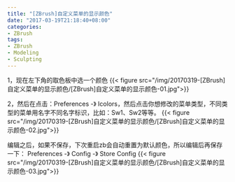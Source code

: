 ```yaml
---
title: "[ZBrush]自定义菜单的显示颜色"
date: "2017-03-19T21:18:40+08:00"
categories:
- ZBrush
tags:
- ZBrush
- Modeling
- Sculpting
---
```


1，现在左下角的取色板中选一个颜色
{{< figure src="/img/20170319-[ZBrush]自定义菜单的显示颜色/[ZBrush]自定义菜单的显示颜色-01.jpg">}}

2，然后在点击：Preferences -》 Icolors，然后点击你想修改的菜单类型，不同类型的菜单用名字不同名字标识，比如：Sw1、Sw2等等。
{{< figure src="/img/20170319-[ZBrush]自定义菜单的显示颜色/[ZBrush]自定义菜单的显示颜色-02.jpg">}}

编辑之后，如果不保存，下次重启zb会自动重置为默认颜色，所以编辑后再保存一下：
Preferences -》 Config -》 Store Config
{{< figure src="/img/20170319-[ZBrush]自定义菜单的显示颜色/[ZBrush]自定义菜单的显示颜色-03.jpg">}}
